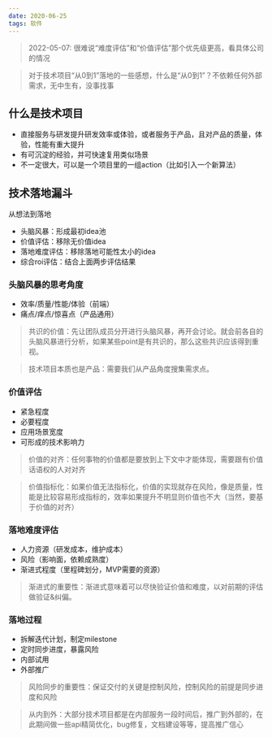 ```yaml
---
date: 2020-06-25
tags: 软件
---
```


> 2022-05-07: 很难说“难度评估”和“价值评估”那个优先级更高，看具体公司的情况

> 对于技术项目“从0到1”落地的一些感想，什么是“从0到1”？不依赖任何外部需求，无中生有，没事找事

## 什么是技术项目

- 直接服务与研发提升研发效率或体验，或者服务于产品，且对产品的质量，体验，性能有重大提升
- 有可沉淀的经验，并可快速复用类似场景
- 不一定很大，可以是一个项目里的一组action（比如引入一个新算法）

## 技术落地漏斗

从想法到落地

- 头脑风暴：形成最初idea池
- 价值评估：移除无价值idea
- 落地难度评估：移除落地可能性太小的idea
- 综合roi评估：结合上面两步评估结果

### 头脑风暴的思考角度

- 效率/质量/性能/体验（前端）
- 痛点/痒点/惊喜点（产品通用）

> 共识的价值：先让团队成员分开进行头脑风暴，再开会讨论。就会前各自的头脑风暴进行分析，如果某些point是有共识的，那么这些共识应该得到重视。

> 技术项目本质也是产品：需要我们从产品角度搜集需求点。

### 价值评估

- 紧急程度
- 必要程度
- 应用场景宽度
- 可形成的技术影响力

> 价值的对齐：任何事物的价值都是要放到上下文中才能体现，需要跟有价值话语权的人对对齐

> 价值指标化：如果价值无法指标化，价值的实现就存在风险，像是质量，性能是比较容易形成指标的，效率如果提升不明显则价值也不大（当然，要基于价值的对齐）


### 落地难度评估

- 人力资源（研发成本，维护成本）
- 风险（影响面，依赖成熟度）
- 渐进式程度（里程碑划分，MVP需要的资源）

> 渐进式的重要性：渐进式意味着可以尽快验证价值和难度，以对前期的评估做验证&纠偏。

### 落地过程

- 拆解迭代计划，制定milestone
- 定时同步进度，暴露风险
- 内部试用
- 外部推广

> 风险同步的重要性：保证交付的关键是控制风险，控制风险的前提是同步进度和风险

> 从内到外：大部分技术项目都是在内部服务一段时间后，推广到外部的，在此期间做一些api精简优化，bug修复，文档建设等等，提高推广信心
